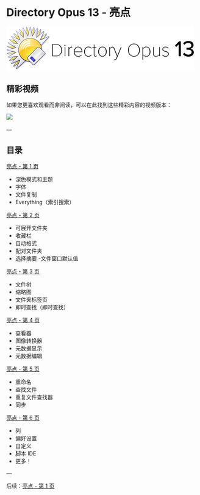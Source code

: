 # Directory Opus 13 - 亮点

![](/Manual/images/media/13/logo_opus13.png)

## 精彩视频

如果您更喜欢观看而非阅读，可以在此找到这些精彩内容的视频版本：

[![](/release_history/do13_highlights_video_thumb.jpg)](https://www.youtube.com/watch?v=K57m_Ogy8Lg)

—

## 目录

[亮点 - 第 1 页](/Manual/release_history/opus13/page1.zh.md)

- 深色模式和主题
- 字体
- 文件复制
- Everything（索引搜索）

[亮点 - 第 2 页](/Manual/release_history/opus13/page2.zh.md)

- 可展开文件夹
- 收藏栏
- 自动格式
- 配对文件夹
- 选择摘要
-文件窗口默认值

[亮点 - 第 3 页](/Manual/release_history/opus13/page3.zh.md)

- 文件树
- 缩略图
- 文件夹标签页
- 即时查找（即时查找）

[亮点 - 第 4 页](/Manual/release_history/opus13/page4.zh.md)

- 查看器
- 图像转换器
- 元数据显示
- 元数据编辑

[亮点 - 第 5 页](/Manual/release_history/opus13/page5.zh.md)

- 重命名
- 查找文件
- 重复文件查找器
- 同步

[亮点 - 第 6 页](/Manual/release_history/opus13/page6.zh.md)

- 列
- 偏好设置
- 自定义
- 脚本 IDE
- 更多！

—

后续：[亮点 - 第 1 页](/Manual/release_history/opus13/page1.zh.md)